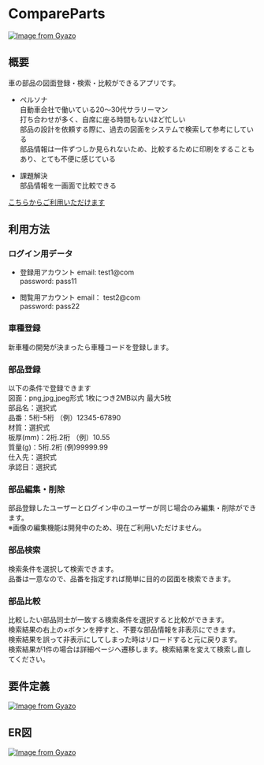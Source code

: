 # CompareParts
[![Image from Gyazo](https://i.gyazo.com/2a6c09d5296a39d74f8740039e1533a9.jpg)](https://gyazo.com/2a6c09d5296a39d74f8740039e1533a9)
## 概要
車の部品の図面登録・検索・比較ができるアプリです。  
  
- ペルソナ  
自動車会社で働いている20〜30代サラリーマン  
打ち合わせが多く、自席に座る時間もないほど忙しい  
部品の設計を依頼する際に、過去の図面をシステムで検索して参考にしている  
部品情報は一件ずつしか見られないため、比較するために印刷をすることもあり、とても不便に感じている  
  
- 課題解決  
部品情報を一画面で比較できる  
  
[こちらからご利用いただけます](http://35.75.155.206:/)  

## 利用方法
### ログイン用データ
- 登録用アカウント
email: test1@com  
password: pass11

- 閲覧用アカウント
email： test2@com  
password: pass22  

### 車種登録
新車種の開発が決まったら車種コードを登録します。  

### 部品登録
以下の条件で登録できます  
図面：png,jpg,jpeg形式 1枚につき2MB以内 最大5枚  
部品名：選択式  
品番：5桁-5桁 （例）12345-67890  
材質：選択式  
板厚(mm)：2桁.2桁 （例）10.55  
質量(g)：5桁.2桁 (例)99999.99  
仕入先：選択式  
承認日：選択式  

### 部品編集・削除
部品登録したユーザーとログイン中のユーザーが同じ場合のみ編集・削除ができます。  
※画像の編集機能は開発中のため、現在ご利用いただけません。  

### 部品検索
検索条件を選択して検索できます。  
品番は一意なので、品番を指定すれば簡単に目的の図面を検索できます。  

### 部品比較
比較したい部品同士が一致する検索条件を選択すると比較ができます。  
検索結果の右上の×ボタンを押すと、不要な部品情報を非表示にできます。  
検索結果を誤って非表示にしてしまった時はリロードすると元に戻ります。  
検索結果が1件の場合は詳細ページへ遷移します。検索結果を変えて検索し直してください。  

## 要件定義
[![Image from Gyazo](https://i.gyazo.com/911951337d6c24fa97e4a06c6a4ba8e5.png)](https://gyazo.com/911951337d6c24fa97e4a06c6a4ba8e5)  

## ER図
[![Image from Gyazo](https://i.gyazo.com/0e6e51cf1561acd0a58832883de2a891.png)](https://gyazo.com/0e6e51cf1561acd0a58832883de2a891)  
